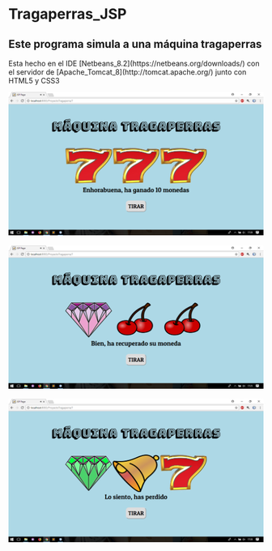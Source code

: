 ﻿# Tragaperras_JSP

## Este programa simula a una máquina tragaperras
<p>Esta hecho en el IDE [Netbeans_8.2](https://netbeans.org/downloads/) con el
servidor de [Apache_Tomcat_8](http://tomcat.apache.org/) junto con HTML5 y CSS3 </p>

<img src="img/1captura.png"> <br><br>
<img src="img/2captura.png"> <br><br>
<img src="img/3captura.png">
